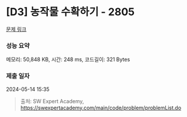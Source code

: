 # [D3] 농작물 수확하기 - 2805 

[문제 링크](https://swexpertacademy.com/main/code/problem/problemDetail.do?contestProbId=AV7GLXqKAWYDFAXB) 

### 성능 요약

메모리: 50,848 KB, 시간: 248 ms, 코드길이: 321 Bytes

### 제출 일자

2024-05-14 15:35



> 출처: SW Expert Academy, https://swexpertacademy.com/main/code/problem/problemList.do